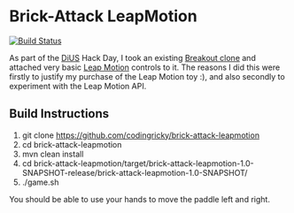 Brick-Attack LeapMotion
========================

[![Build Status](https://travis-ci.org/codingricky/brick-attack-leapmotion.png?branch=leap-motion)](https://travis-ci.org/codingricky/brick-attack-leapmotion)

As part of the [DiUS](http://www.dius.com.au) Hack Day, I took an existing [Breakout clone](https://github.com/michaelskree/brick-attack) and attached very basic
[Leap Motion](https://www.leapmotion.com/) controls to it. The reasons I did this were firstly to justify my purchase of the Leap Motion toy :), and also secondly
to experiment with the Leap Motion API.


Build Instructions
------------------
1. git clone https://github.com/codingricky/brick-attack-leapmotion
2. cd brick-attack-leapmotion
3. mvn clean install
4. cd brick-attack-leapmotion/target/brick-attack-leapmotion-1.0-SNAPSHOT-release/brick-attack-leapmotion-1.0-SNAPSHOT/
5. ./game.sh

You should be able to use your hands to move the paddle left and right.